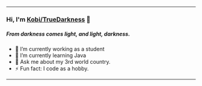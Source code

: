 
<hr>

### Hi, I'm [Kobi/TrueDarkness](https://kobi.lol) 👋
##### From darkness comes light, and light, darkness.

- 🔭 I’m currently working as a student
- 🌱 I’m currently learning Java
- 💬 Ask me about my 3rd world country.
- ⚡ Fun fact: I code as a hobby.

<hr>
